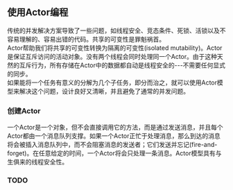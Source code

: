 ## 使用Actor编程
传统的并发解决方案导致了一些问题，如线程安全、竞态条件、死锁、活锁以及不容易理解的、容易出错的代码。共享的可变性是罪魁祸首。  
Actor帮助我们将共享的可变性转换为隔离的可变性(isolated mutability)。Actor是保证互斥访问的活动对象。没有两个线程会同时处理同一个Actor。由于这种天然的互斥行为，所有存储在Actor中的数据都自动是线程安全的---不需要任何显式的同步。  
如果能将一个任务有意义的分解为几个子任务，即分而治之，就可以使用Actor模型来解决这个问题，设计良好又清晰，并且避免了通常的并发问题。  

### 创建Actor
一个Actor是一个对象，但不会直接调用它的方法，而是通过发送消息，并且每个Actor都由一个消息队列支撑。如果一个Actor正忙于处理消息，那么到达的消息将会被插入消息队列中，而不会阻塞消息的发送者；它们发送并忘记(fire-and-forget)。在任意给定的时间，一个Actor将会只处理一条消息。Actor模型具有与生俱来的线程安全性。  

### TODO